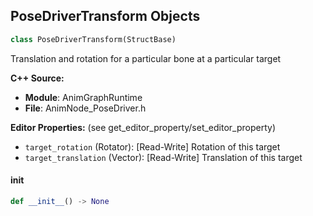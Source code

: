 ## PoseDriverTransform Objects

```python
class PoseDriverTransform(StructBase)
```

Translation and rotation for a particular bone at a particular target

**C++ Source:**

- **Module**: AnimGraphRuntime
- **File**: AnimNode_PoseDriver.h

**Editor Properties:** (see get_editor_property/set_editor_property)

- ``target_rotation`` (Rotator):  [Read-Write] Rotation of this target
- ``target_translation`` (Vector):  [Read-Write] Translation of this target

<a id="unreal.PoseDriverTransform.__init__"></a>

#### __init__

```python
def __init__() -> None
```

<a id="unreal.AnimPhysConstraintSetup"></a>